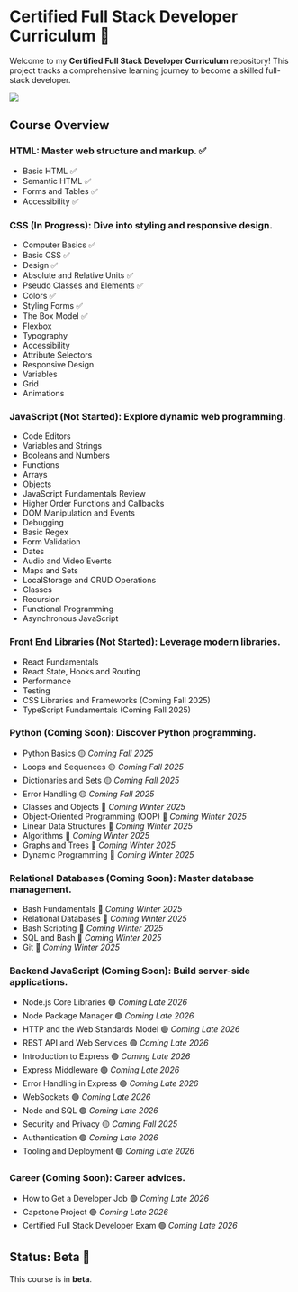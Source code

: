# Certified Full Stack Developer Curriculum 🌟

Welcome to my **Certified Full Stack Developer Curriculum** repository! This project tracks a comprehensive learning journey to become a skilled full-stack developer.

![](https://geps.dev/progress/15)

## Course Overview

### **HTML**: Master web structure and markup. ✅
- Basic HTML ✅
- Semantic HTML ✅
- Forms and Tables ✅
- Accessibility ✅
### **CSS** (In Progress): Dive into styling and responsive design.
- Computer Basics ✅
- Basic CSS ✅
- Design ✅
- Absolute and Relative Units ✅
- Pseudo Classes and Elements ✅
- Colors ✅
- Styling Forms ✅
- The Box Model ✅
- Flexbox
- Typography
- Accessibility
- Attribute Selectors
- Responsive Design
- Variables
- Grid
- Animations
### **JavaScript** (Not Started): Explore dynamic web programming.
- Code Editors
- Variables and Strings
- Booleans and Numbers
- Functions
- Arrays
- Objects
- JavaScript Fundamentals Review
- Higher Order Functions and Callbacks
- DOM Manipulation and Events
- Debugging
- Basic Regex
- Form Validation
- Dates
- Audio and Video Events
- Maps and Sets
- LocalStorage and CRUD Operations
- Classes
- Recursion
- Functional Programming
- Asynchronous JavaScript
### **Front End Libraries** (Not Started): Leverage modern libraries.
- React Fundamentals
- React State, Hooks and Routing
- Performance
- Testing
- CSS Libraries and Frameworks (Coming Fall 2025) 
- TypeScript Fundamentals (Coming Fall 2025)
### **Python** (Coming Soon): Discover Python programming.
- Python Basics 🟡 *Coming Fall 2025*
- Loops and Sequences 🟡 *Coming Fall 2025*
- Dictionaries and Sets 🟡 *Coming Fall 2025*
- Error Handling 🟡 *Coming Fall 2025*
- Classes and Objects 🔵 *Coming Winter 2025*
- Object-Oriented Programming (OOP) 🔵 *Coming Winter 2025*
- Linear Data Structures 🔵 *Coming Winter 2025*
- Algorithms 🔵 *Coming Winter 2025*
- Graphs and Trees 🔵 *Coming Winter 2025*
- Dynamic Programming 🔵 *Coming Winter 2025*
### **Relational Databases** (Coming Soon): Master database management.
- Bash Fundamentals 🔵 *Coming Winter 2025*
- Relational Databases 🔵 *Coming Winter 2025*
- Bash Scripting 🔵 *Coming Winter 2025*
- SQL and Bash 🔵 *Coming Winter 2025*
- Git 🔵 *Coming Winter 2025*
### **Backend JavaScript** (Coming Soon): Build server-side applications.
- Node.js Core Libraries 🟢 *Coming Late 2026*
- Node Package Manager 🟢 *Coming Late 2026*
- HTTP and the Web Standards Model 🟢 *Coming Late 2026*
- REST API and Web Services 🟢 *Coming Late 2026*
- Introduction to Express 🟢 *Coming Late 2026*
- Express Middleware 🟢 *Coming Late 2026*
- Error Handling in Express 🟢 *Coming Late 2026*
- WebSockets 🟢 *Coming Late 2026*
- Node and SQL 🟢 *Coming Late 2026*
- Security and Privacy 🟡 *Coming Fall 2025*
- Authentication 🟢 *Coming Late 2026*
- Tooling and Deployment 🟢 *Coming Late 2026*
### **Career** (Coming Soon): Career advices.
- How to Get a Developer Job 🟢 *Coming Late 2026*
- Capstone Project 🟢 *Coming Late 2026*
- Certified Full Stack Developer Exam 🟢 *Coming Late 2026*

## Status: Beta 🚧
This course is in **beta**.
